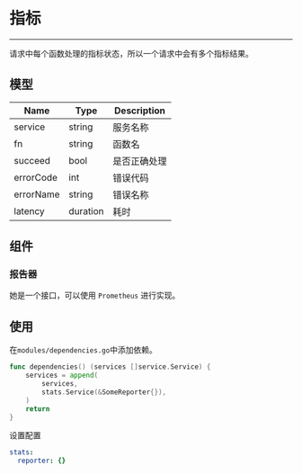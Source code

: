 # 指标

------

请求中每个函数处理的指标状态，所以一个请求中会有多个指标结果。

## 模型

| Name      | Type     | Description |
| --------- | -------- |-------------|
| service   | string   | 服务名称        |
| fn        | string   | 函数名         |
| succeed   | bool     | 是否正确处理      |
| errorCode | int      | 错误代码        |
| errorName | string   | 错误名称        |
| latency   | duration | 耗时          |


## 组件
### 报告器 
她是一个接口，可以使用 `Prometheus` 进行实现。 

## 使用
在`modules/dependencies.go`中添加依赖。
```go
func dependencies() (services []service.Service) {
	services = append(
		services,
		stats.Service(&SomeReporter{}),
	)
	return
}
```
设置配置
```yaml
stats:
  reporter: {}
```
